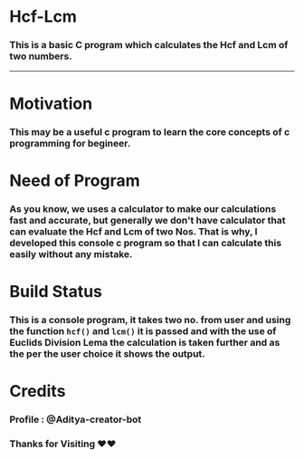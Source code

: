 # Hcf-Lcm

### This is a basic C program which calculates the Hcf and Lcm of two numbers.

---

# Motivation

### This may be a useful c program to learn the core concepts of c programming for begineer.

# Need of Program

### As you know, we uses a calculator to make our calculations fast and accurate, but generally we don't have calculator that can evaluate the Hcf and Lcm of two Nos. That is why, I developed this console c program so that I can calculate this easily without any mistake.

# Build Status

### This is a console program, it takes two no. from user and using the function `hcf()` and `lcm()` it is passed and with the use of **Euclids Division Lema** the calculation is taken further and as the per the user choice it shows the output.

# Credits

### Profile : @Aditya-creator-bot
### **Thanks for Visiting ♥♥**
